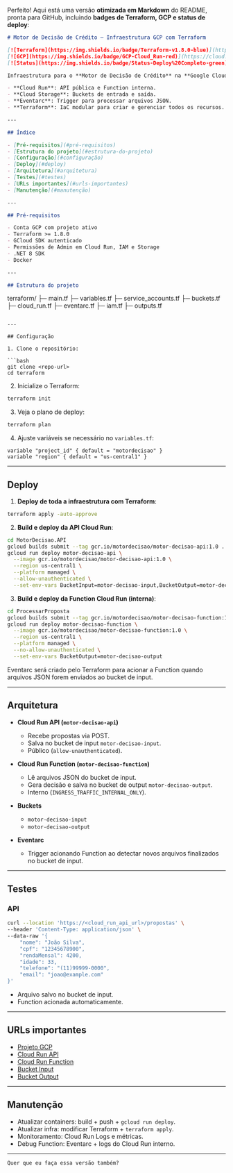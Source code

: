 Perfeito! Aqui está uma versão **otimizada em Markdown** do README, pronta para GitHub, incluindo **badges de Terraform, GCP e status de deploy**:

```markdown
# Motor de Decisão de Crédito – Infraestrutura GCP com Terraform

[![Terraform](https://img.shields.io/badge/Terraform-v1.8.0-blue)](https://www.terraform.io/)
[![GCP](https://img.shields.io/badge/GCP-Cloud_Run-red)](https://cloud.google.com/run)
[![Status](https://img.shields.io/badge/Status-Deploy%20Completo-green)](#)

Infraestrutura para o **Motor de Decisão de Crédito** na **Google Cloud Platform**, utilizando:

- **Cloud Run**: API pública e Function interna.
- **Cloud Storage**: Buckets de entrada e saída.
- **Eventarc**: Trigger para processar arquivos JSON.
- **Terraform**: IaC modular para criar e gerenciar todos os recursos.

---

## Índice

- [Pré-requisitos](#pré-requisitos)
- [Estrutura do projeto](#estrutura-do-projeto)
- [Configuração](#configuração)
- [Deploy](#deploy)
- [Arquitetura](#arquitetura)
- [Testes](#testes)
- [URLs importantes](#urls-importantes)
- [Manutenção](#manutenção)

---

## Pré-requisitos

- Conta GCP com projeto ativo
- Terraform >= 1.8.0
- GCloud SDK autenticado
- Permissões de Admin em Cloud Run, IAM e Storage
- .NET 8 SDK
- Docker

---

## Estrutura do projeto

```

terraform/
├─ main.tf
├─ variables.tf
├─ service_accounts.tf
├─ buckets.tf
├─ cloud_run.tf
├─ eventarc.tf
├─ iam.tf
├─ outputs.tf

````

---

## Configuração

1. Clone o repositório:

```bash
git clone <repo-url>
cd terraform
````

2. Inicialize o Terraform:

```bash
terraform init
```

3. Veja o plano de deploy:

```bash
terraform plan
```

4. Ajuste variáveis se necessário no `variables.tf`:

```hcl
variable "project_id" { default = "motordecisao" }
variable "region" { default = "us-central1" }
```

---

## Deploy

1. **Deploy de toda a infraestrutura com Terraform**:

```bash
terraform apply -auto-approve
```

2. **Build e deploy da API Cloud Run**:

```bash
cd MotorDecisao.API
gcloud builds submit --tag gcr.io/motordecisao/motor-decisao-api:1.0 .
gcloud run deploy motor-decisao-api \
  --image gcr.io/motordecisao/motor-decisao-api:1.0 \
  --region us-central1 \
  --platform managed \
  --allow-unauthenticated \
  --set-env-vars BucketInput=motor-decisao-input,BucketOutput=motor-decisao-output
```

3. **Build e deploy da Function Cloud Run (interna)**:

```bash
cd ProcessarProposta
gcloud builds submit --tag gcr.io/motordecisao/motor-decisao-function:1.0 .
gcloud run deploy motor-decisao-function \
  --image gcr.io/motordecisao/motor-decisao-function:1.0 \
  --region us-central1 \
  --platform managed \
  --no-allow-unauthenticated \
  --set-env-vars BucketOutput=motor-decisao-output
```

Eventarc será criado pelo Terraform para acionar a Function quando arquivos JSON forem enviados ao bucket de input.

---

## Arquitetura

* **Cloud Run API (`motor-decisao-api`)**

  * Recebe propostas via POST.
  * Salva no bucket de input `motor-decisao-input`.
  * Público (`allow-unauthenticated`).

* **Cloud Run Function (`motor-decisao-function`)**

  * Lê arquivos JSON do bucket de input.
  * Gera decisão e salva no bucket de output `motor-decisao-output`.
  * Interno (`INGRESS_TRAFFIC_INTERNAL_ONLY`).

* **Buckets**

  * `motor-decisao-input`
  * `motor-decisao-output`

* **Eventarc**

  * Trigger acionando Function ao detectar novos arquivos finalizados no bucket de input.

---

## Testes

### API

```bash
curl --location 'https://<cloud_run_api_url>/propostas' \
--header 'Content-Type: application/json' \
--data-raw '{
    "nome": "João Silva",
    "cpf": "12345678900",
    "rendaMensal": 4200,
    "idade": 33,
    "telefone": "(11)99999-0000",
    "email": "joao@example.com"
}'
```

* Arquivo salvo no bucket de input.
* Function acionada automaticamente.

---

## URLs importantes

* [Projeto GCP](https://console.cloud.google.com/home/dashboard?project=motordecisao)
* [Cloud Run API](https://console.cloud.google.com/run/detail/us-central1/motor-decisao-api/overview?project=motordecisao)
* [Cloud Run Function](https://console.cloud.google.com/run/detail/us-central1/motor-decisao-function/overview?project=motordecisao)
* [Bucket Input](https://console.cloud.google.com/storage/browser/motor-decisao-input?project=motordecisao)
* [Bucket Output](https://console.cloud.google.com/storage/browser/motor-decisao-output?project=motordecisao)

---

## Manutenção

* Atualizar containers: build + push + `gcloud run deploy`.
* Atualizar infra: modificar Terraform + `terraform apply`.
* Monitoramento: Cloud Run Logs e métricas.
* Debug Function: Eventarc + logs do Cloud Run interno.

---

```
Quer que eu faça essa versão também?
```
